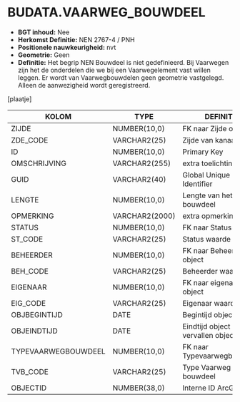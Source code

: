 ﻿# BUDATA.VAARWEG_BOUWDEEL


* __BGT inhoud:__ Nee
* __Herkomst Definitie:__ NEN 2767-4 / PNH
* __Positionele nauwkeurigheid:__ nvt
* __Geometrie:__ Geen
* __Definitie:__ Het begrip NEN Bouwdeel is niet gedefinieerd. Bij Vaarwegen zijn het de onderdelen die we bij een Vaarwegelement vast willen leggen. Er wordt van Vaarwegbouwdelen geen geometrie vastgelegd. Alleen de aanwezigheid wordt geregistreerd.


[plaatje]


|KOLOM                           	|TYPE          	|DEFINITIE|
|------                          	|----          	|-----    |
|ZIJDE                           	|NUMBER(10,0)  	|FK naar Zijde object|
|ZDE_CODE                        	|VARCHAR2(25)  	|Zijde van kanaal|
|ID                              	|NUMBER(10,0)  	|Primary Key|
|OMSCHRIJVING                    	|VARCHAR2(255) 	|extra toelichting|
|GUID                            	|VARCHAR2(40)  	|Global Unique Identifier|
|LENGTE                          	|NUMBER(10,0)  	|Lengte van het bouwdeel|
|OPMERKING                       	|VARCHAR2(2000)	|extra opmerking|
|STATUS                          	|NUMBER(10,0)  	|FK naar Status object|
|ST_CODE                         	|VARCHAR2(25)  	|Status waarde|
|BEHEERDER                       	|NUMBER(10,0)  	|FK naar Beheerder object|
|BEH_CODE                        	|VARCHAR2(25)  	|Beheerder waarde|
|EIGENAAR                        	|NUMBER(10,0)  	|FK naar eigenaar object|
|EIG_CODE                        	|VARCHAR2(25)  	|Eigenaar waarde|
|OBJBEGINTIJD                    	|DATE          	|Begintijd object|
|OBJEINDTIJD                     	|DATE          	|Eindtijd object (bij vervallen objecten)|
|TYPEVAARWEGBOUWDEEL             	|NUMBER(10,0)  	|FK naar Typevaarwegbouwdeel|
|TVB_CODE                        	|VARCHAR2(25)  	|Type Vaarweg bouwdeel|
|OBJECTID                        	|NUMBER(38,0)  	|Interne ID ArcGIS|




